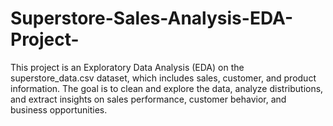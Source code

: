 # Superstore-Sales-Analysis-EDA-Project-
This project is an Exploratory Data Analysis (EDA) on the superstore_data.csv dataset, which includes sales, customer, and product information. The goal is to clean and explore the data, analyze distributions, and extract insights on sales performance, customer behavior, and business opportunities.

